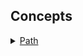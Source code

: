 ## Concepts

<details><summary><a href="./concept/Path.md">
      Path
  </a></summary>
  Path is a string or container of strings to describe location or name of where file is located.
</details>


<!--
## Tutorials

<details><summary><a href="./tutorial/Abstract.md">
      Abstract
  </a></summary>
  General information about module PathTools.
</details>

